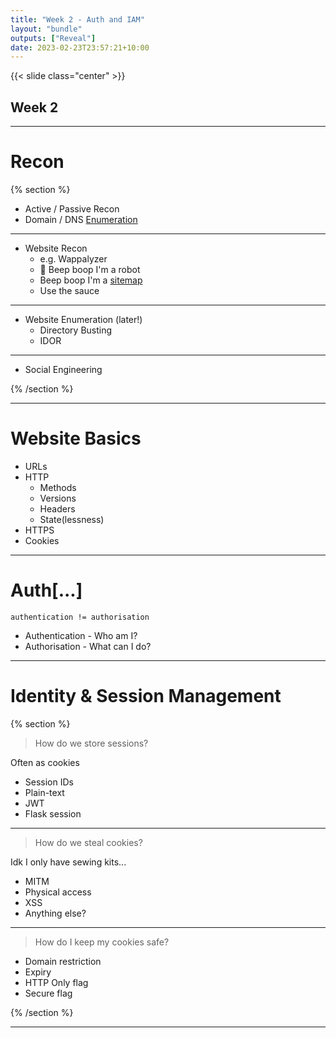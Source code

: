 ```yaml
---
title: "Week 2 - Auth and IAM"
layout: "bundle"
outputs: ["Reveal"]
date: 2023-02-23T23:57:21+10:00
---
```


{{< slide class="center" >}}

## Week 2

---

# Recon

{% section %}

* Active / Passive Recon
* Domain / DNS [Enumeration](https://featherbear.cc/UNSW-COMP6443/post/enumeration/)

---

* Website Recon
  * e.g. Wappalyzer
  * 🤖 Beep boop I'm a robot
  * Beep boop I'm a [sitemap](https://jbhifi.com.au/sitemap.xml)
  * Use the sauce 

---

* Website Enumeration (later!)
  * Directory Busting
  * IDOR

---

* Social Engineering

{% /section %}

---

# Website Basics

* URLs
* HTTP
  * Methods
  * Versions
  * Headers
  * State(lessness)
* HTTPS
* Cookies

---

# Auth[...]

`authentication != authorisation`

* Authentication - Who am I?
* Authorisation - What can I do?

---

# Identity & Session Management

{% section %}

> How do we store sessions?

Often as cookies

* Session IDs
* Plain-text
* JWT
* Flask session

---

> How do we steal cookies?

Idk I only have sewing kits...

* MITM
* Physical access
* XSS
* Anything else?

---

> How do I keep my cookies safe?

* Domain restriction
* Expiry
* HTTP Only flag
* Secure flag

{% /section %}


---

<!--

Hashes

https://github.com/featherbear/UNSW-CompClub2019Summer-SecurityWorkshop/tree/master/http_mitm

-->

<!-- 

# Report

https://docs.google.com/document/d/1dVXbABRPlAic2oNHqafXKrGmOYFSha-8_4kfLE_ilbQ/edit

-->
